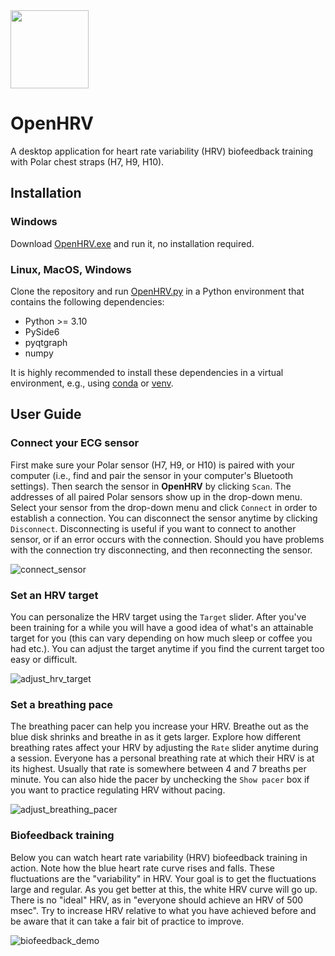 <img src="https://github.com/JanCBrammer/OpenHRV/raw/main/docs/logo.png" width="125" height="125" />

# OpenHRV

A desktop application for heart rate variability (HRV) biofeedback training with
Polar chest straps (H7, H9, H10).

## Installation

### Windows
Download [OpenHRV.exe](https://github.com/JanCBrammer/OpenHRV/releases/latest)
and run it, no installation required.

### Linux, MacOS, Windows

Clone the repository and run [OpenHRV.py](https://github.com/JanCBrammer/OpenHRV/blob/main/openhrv/OpenHRV.py)
in a Python environment that contains the following dependencies:

* Python >= 3.10
* PySide6
* pyqtgraph
* numpy

It is highly recommended to install these dependencies in a virtual environment,
e.g., using [conda](https://docs.python.org/3/library/venv.html) or 
[venv](https://docs.python.org/3/library/venv.html).

## User Guide

### Connect your ECG sensor
First make sure your Polar sensor (H7, H9, or H10) is paired with your computer
(i.e., find and pair the sensor in your computer's Bluetooth settings).
Then search the sensor in **OpenHRV** by clicking `Scan`. The addresses of all
paired Polar sensors show up in the drop-down menu. Select your sensor from the
drop-down menu and click `Connect` in order to establish a connection. You can
disconnect the sensor anytime by clicking `Disconnect`. Disconnecting is useful
if you want to connect to another sensor, or if an error occurs with the connection.
Should you have problems with the connection try disconnecting, and then reconnecting
the sensor.

![connect_sensor](https://github.com/JanCBrammer/OpenHRV/raw/main/docs/connect_sensor.gif)

### Set an HRV target
You can personalize the HRV target using the `Target` slider. After you've
been training for a while you will have a good idea of what's an attainable target
for you (this can vary depending on how much sleep or coffee you had etc.). You
can adjust the target anytime if you find the current target too easy or difficult.

![adjust_hrv_target](https://github.com/JanCBrammer/OpenHRV/raw/main/docs/adjust_hrv_target.gif)

### Set a breathing pace
The breathing pacer can help you increase your HRV. Breathe out as the blue
disk shrinks and breathe in as it gets larger. Explore how different breathing rates
affect your HRV by adjusting the `Rate` slider anytime during a session. Everyone
has a personal breathing rate at which their HRV is at its highest. Usually that
rate is somewhere between 4 and 7 breaths per minute. You can also hide the pacer
by unchecking the `Show pacer` box if you want to practice regulating HRV without pacing.

![adjust_breathing_pacer](https://github.com/JanCBrammer/OpenHRV/raw/main/docs/adjust_breathing_pacer.gif)


### Biofeedback training
Below you can watch heart rate variability (HRV) biofeedback training in action. Note
how the blue heart rate curve rises and falls. These fluctuations are the "variability"
in HRV. Your goal is to get the fluctuations large and regular. As you get better at this,
the white HRV curve will go up. There is no "ideal" HRV, as in "everyone should achieve
an HRV of 500 msec". Try to increase HRV relative to what you have achieved before
and be aware that it can take a fair bit of practice to improve.

![biofeedback_demo](https://github.com/JanCBrammer/OpenHRV/raw/main/docs/biofeedback_demo.gif)
